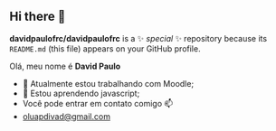 ## Hi there 👋

**davidpaulofrc/davidpaulofrc** is a ✨ _special_ ✨ repository because its `README.md` (this file) appears on your GitHub profile.

Olá, meu nome é **David Paulo**
- 🔭 Atualmente estou trabalhando com Moodle;
- 🌱 Estou aprendendo javascript;
- Você pode entrar em contato comigo 📫
- oluapdivad@gmail.com
